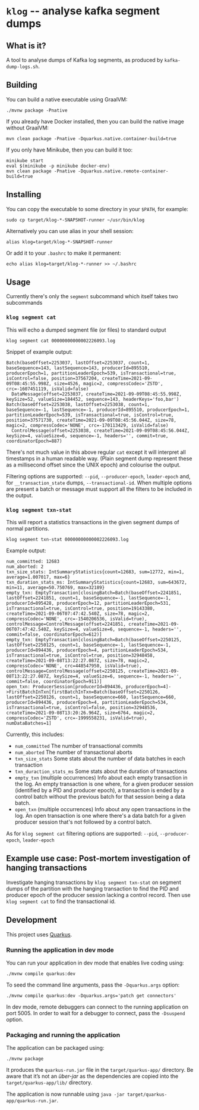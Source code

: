 # `klog` -- analyse kafka segment dumps

## What is it?

A tool to analyse dumps of Kafka log segments, as produced by `kafka-dump-logs.sh`.

## Building

You can build a native executable using GraalVM:

```shell
./mvnw package -Pnative
```

If you already have Docker installed, then you can build the native image without GraalVM:

```shell
mvn clean package -Pnative -Dquarkus.native.container-build=true
```

If you only have Minikube, then you can build it too:

```shell
minikube start
eval $(minikube -p minikube docker-env)
mvn clean package -Pnative -Dquarkus.native.remote-container-build=true
```

## Installing

You can copy the executable to some directory in your `$PATH`, for example:

```shell
sudo cp target/klog-*-SNAPSHOT-runner ~/usr/bin/klog
```

Alternatively you can use alias in your shell session:

```shell
alias klog=target/klog-*-SNAPSHOT-runner
```

Or add it to your `.bashrc` to make it permanent: 

```shell
echo alias klog=target/klog-*-runner >> ~/.bashrc
```

## Usage

Currently there's only the `segment` subcommand which itself takes two subcommands


### `klog segment cat`

This will echo a dumped segment file (or files) to standard output

```shell
klog segment cat 00000000000002226093.log
```

Snippet of example output:

```
Batch(baseOffset=2253037, lastOffset=2253037, count=1, baseSequence=143, lastSequence=143, producerId=895510, producerEpoch=1, partitionLeaderEpoch=539, isTransactional=true, isControl=false, position=37567204, createTime=2021-09-09T08:45:55.998Z, size=4526, magic=2, compressCodec='ZSTD', crc=-1607451119, isValid=false)
  DataMessage(offset=2253037, createTime=2021-09-09T08:45:55.998Z, keySize=52, valueSize=184452, sequence=143, headerKeys='foo,bar')
Batch(baseOffset=2253038, lastOffset=2253038, count=1, baseSequence=-1, lastSequence=-1, producerId=895510, producerEpoch=1, partitionLeaderEpoch=539, isTransactional=true, isControl=true, position=37571730, createTime=2021-09-09T08:45:56.044Z, size=78, magic=2, compressCodec='NONE', crc=-170113429, isValid=false)
  ControlMessage(offset=2253038, createTime=2021-09-09T08:45:56.044Z, keySize=4, valueSize=6, sequence=-1, headers='', commit=true, coordinatorEpoch=887)
```


There's not much value in this above regular `cat` except it will interpret all timestamps in a human readable way. (Plain segment dump represent these as a millisecond offset since the UNIX epoch) and colourise the output.

Filtering options are supported: `--pid`, `--producer-epoch`, `leader-epoch` and, for `__transaction_state` dumps, `--transactional-id`. When multiple options are present a batch or message must support all the filters to be included in the output.

### `klog segment txn-stat`

This will report a statistics transactions in the given segment dumps of normal partitions.

```shell
klog segment txn-stat 00000000000002226093.log
```

Example output:
```
num_committed: 12683
num_aborted: 2
txn_size_stats: IntSummaryStatistics{count=12683, sum=12772, min=1, average=1.007017, max=6}
txn_duration_stats_ms: IntSummaryStatistics{count=12683, sum=643672, min=11, average=50.750769, max=32189}
empty_txn: EmptyTransaction[closingBatch=Batch(baseOffset=2241851, lastOffset=2241851, count=1, baseSequence=-1, lastSequence=-1, producerId=895428, producerEpoch=12, partitionLeaderEpoch=531, isTransactional=true, isControl=true, position=19143380, createTime=2021-09-06T07:47:42.540Z, size=78, magic=2, compressCodec='NONE', crc=-1540206536, isValid=true), controlMessage=ControlMessage(offset=2241851, createTime=2021-09-06T07:47:42.540Z, keySize=4, valueSize=6, sequence=-1, headers='', commit=false, coordinatorEpoch=612)]
empty_txn: EmptyTransaction[closingBatch=Batch(baseOffset=2250125, lastOffset=2250125, count=1, baseSequence=-1, lastSequence=-1, producerId=894436, producerEpoch=4, partitionLeaderEpoch=534, isTransactional=true, isControl=true, position=32948458, createTime=2021-09-08T13:22:27.087Z, size=78, magic=2, compressCodec='NONE', crc=448547950, isValid=true), controlMessage=ControlMessage(offset=2250125, createTime=2021-09-08T13:22:27.087Z, keySize=4, valueSize=6, sequence=-1, headers='', commit=false, coordinatorEpoch=911)]
open_txn: ProducerSession[producerId=894436, producerEpoch=4]->FirstBatchInTxn[firstBatchInTxn=Batch(baseOffset=2250126, lastOffset=2250126, count=1, baseSequence=660, lastSequence=660, producerId=894436, producerEpoch=4, partitionLeaderEpoch=534, isTransactional=true, isControl=false, position=32948536, createTime=2021-09-08T13:20:26.964Z, size=6764, magic=2, compressCodec='ZSTD', crc=-1999558231, isValid=true), numDataBatches=1]
```

Currently, this includes:

* `num_committed` The number of transactional commits
* `num_aborted` The number of transactional aborts
* `txn_size_stats` Some stats about the number of data batches in each transaction
* `txn_duraction_stats_ms` Some stats about the duration of transactions
* `empty_txn` (multiple occurrences) Info about each empty transaction in the log. An empty transaction is one where, for a given producer session (identified by a PID and producer epoch), a transaction is ended by a control batch without the previous batch for that session being a data batch. 
* `open_txn` (multiple occurrences) Info about any open transactions in the log. An open transaction is one where there's a data batch for a given producer session that's not followed by a control batch.

As for `klog segment cat` filtering options are supported: `--pid`, `--producer-epoch`, `leader-epoch`

## Example use case: Post-mortem investigation of hanging transactions

Investigate hanging transactions by `klog segment txn-stat` on segment dumps of the partition with the hanging transaction to find the PID and producer epoch of the producer session lacking a control record. Then use `klog segment cat` to find the transactional id. 

## Development

This project uses [Quarkus](https://quarkus.io/).

### Running the application in dev mode

You can run your application in dev mode that enables live coding using:

```shell script
./mvnw compile quarkus:dev
```

To seed the command line arguments, pass the `-Dquarkus.args` option:

```shell script
./mvnw compile quarkus:dev -Dquarkus.args='patch get connectors'
```

In dev mode, remote debuggers can connect to the running application on port 5005.
In order to wait for a debugger to connect, pass the `-Dsuspend` option.

### Packaging and running the application

The application can be packaged using:

```shell script
./mvnw package
```

It produces the `quarkus-run.jar` file in the `target/quarkus-app/` directory.
Be aware that it’s not an _über-jar_ as the dependencies are copied into the `target/quarkus-app/lib/` directory.

The application is now runnable using `java -jar target/quarkus-app/quarkus-run.jar`.